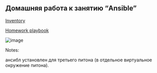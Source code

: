 ## Домашняя работа к занятию “Ansible”

[Inventory](inventory)

[Homework playbook](homework.yaml)

![image](homework_play_log.png)

Notes:

 ансибл установлен для третьего питона (в отдельное виртуальное окружение питона). 